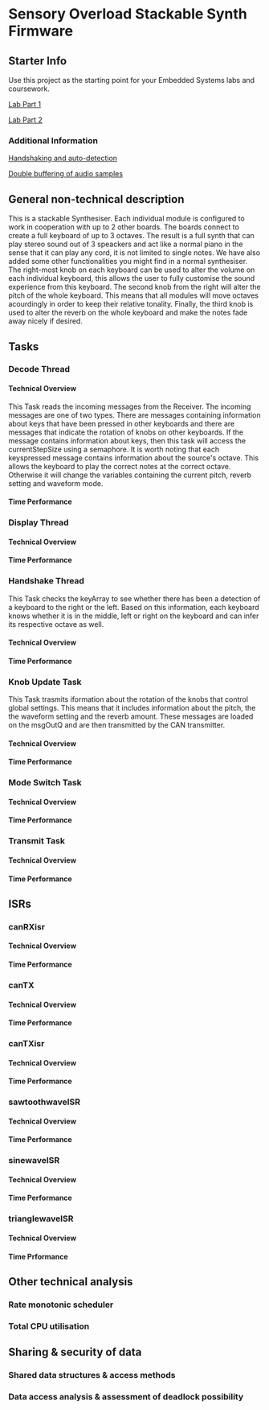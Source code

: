# Sensory Overload Stackable Synth Firmware

## Starter Info

  Use this project as the starting point for your Embedded Systems labs and coursework.
  
  [Lab Part 1](doc/LabPart1.md)
  
  [Lab Part 2](doc/LabPart2.md)

### Additional Information

  [Handshaking and auto-detection](doc/handshaking.md)
  
  [Double buffering of audio samples](doc/doubleBuffer.md)
  
## General non-technical description

  This is a stackable Synthesiser. Each individual module is configured to work in cooperation with up to 2 other boards. The boards connect to create a full keyboard of up to 3 octaves. The result is a full synth that can play stereo sound out of 3 speackers and act like a normal piano in the sense that it can play any cord, it is not limited to single notes. We have also added some other functionalities you might find in a normal synthesiser. The right-most knob on each keyboard can be used to alter the volume on each individual keyboard, this allows the user to fully customise the sound experience from this keyboard. The second knob from the right will alter the pitch of the whole keyboard. This means that all modules will move octaves acourdingly in order to keep their relative tonality. Finally, the third knob is used to alter the reverb on the whole keyboard and make the notes fade away nicely if desired.  

## Tasks

### Decode Thread
#### Technical Overview
  This Task reads the incoming messages from the Receiver. The incoming messages are one of two types. There are messages containing information about keys that have been pressed in other keyboards and there are messages that indicate the rotation of knobs on other keyboards. If the message contains information about keys, then this task will access the currentStepSize using a semaphore. It is worth noting that each keyspressed message contains information about the source's octave. This allows the keyboard to play the correct notes at the correct octave. Otherwise it will change the variables containing the current pitch, reverb setting and waveform mode.
#### Time Performance

### Display Thread
#### Technical Overview
#### Time Performance

### Handshake Thread
  This Task checks the keyArray to see whether there has been a detection of a keyboard to the right or the left. Based on this information, each keyboard knows whether it is in the middle, left or right on the keyboard and can infer its respective octave as well. 
#### Technical Overview
#### Time Performance

### Knob Update Task
  This Task trasmits iformation about the rotation of the knobs that control global settings. This means that it includes information about the pitch, the the waveform setting and the reverb amount. These messages are loaded on the msgOutQ and are then transmitted by the CAN transmitter. 
#### Technical Overview
#### Time Performance

### Mode Switch Task
#### Technical Overview
#### Time Performance

### Transmit Task
#### Technical Overview
#### Time Performance

## ISRs

### canRXisr
#### Technical Overview
#### Time Performance

### canTX
#### Technical Overview
#### Time Performance

### canTXisr 
#### Technical Overview
#### Time Performance

### sawtoothwaveISR
#### Technical Overview
#### Time Performance

### sinewaveISR
#### Technical Overview
#### Time Performance

### trianglewaveISR
#### Technical Overview
#### Time Prformance

## Other technical analysis

### Rate monotonic scheduler

### Total CPU utilisation

## Sharing & security of data

### Shared data structures & access methods

### Data access analysis & assessment of deadlock possibility
